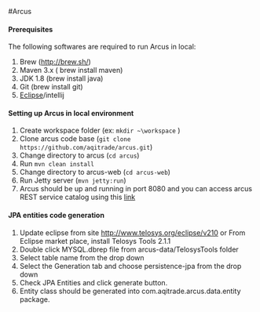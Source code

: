 #Arcus

#### Prerequisites

The following softwares are required to run Arcus in local:
 
1. Brew (http://brew.sh/)
2. Maven 3.x ( brew install maven)
3. JDK 1.8 (brew install java)
4. Git (brew install git)
5. [Eclipse](http://www.eclipse.org/downloads/packages/eclipse-ide-java-ee-developers/mars1 "Eclipse")/intellij

#### Setting up Arcus in local environment

1. Create workspace folder (ex: `mkdir ~\workspace` )
2. Clone arcus code base (`git clone https://github.com/aqitrade/arcus.git`) 
3. Change directory to arcus (`cd arcus`)
4. Run `mvn clean install`
5. Change directory to arcus-web (`cd arcus-web`)
6. Run Jetty server (`mvn jetty:run`)
7. Arcus should be up and running in port 8080 and you can access 
	arcus REST service catalog using this [ link ](http://localhost:8080/arcus/swagger-ui.html) 

#### JPA entities code generation
1. Update eclipse from site http://www.telosys.org/eclipse/v210 or From Eclipse market place, install Telosys Tools 2.1.1
2. Double click MYSQL.dbrep file from arcus-data/TelosysTools folder
3. Select table name from the drop down
4. Select the Generation tab and choose persistence-jpa from the drop down
5. Check JPA Entities and click generate button.
6. Entity class should be generated into com.aqitrade.arcus.data.entity package. 

